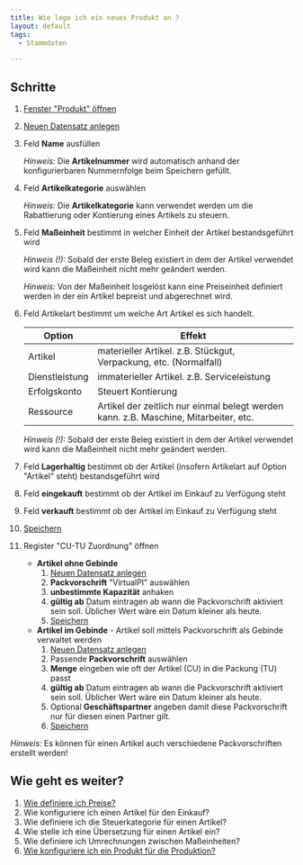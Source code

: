 ```yaml
---
title: Wie lege ich ein neues Produkt an ?
layout: default
tags:
  - Stammdaten

---
```

## Schritte
1. [Fenster "Produkt" öffnen](Wie_finde_und_öffne_ich_ein_Fenster)
1. [Neuen Datensatz anlegen](Wie_lege_ich_einen_neuen_datensatz_an)
1. Feld **Name** ausfüllen

	*Hinweis:* Die **Artikelnummer** wird automatisch anhand der konfigurierbaren Nummernfolge beim Speichern gefüllt.

1. Feld **Artikelkategorie** auswählen

	*Hinweis:* Die **Artikelkategorie** kann verwendet werden um die Rabattierung oder Kontierung eines Artikels zu steuern.

1. Feld **Maßeinheit** bestimmt in welcher Einheit der Artikel bestandsgeführt wird

	*Hinweis (!):*  Sobald der erste Beleg existiert in dem der Artikel verwendet wird kann die Maßeinheit nicht mehr geändert werden.

	*Hinweis:* Von der Maßeinheit losgelöst kann eine Preiseinheit definiert werden in der ein Artikel bepreist und abgerechnet wird.

1. Feld Artikelart bestimmt um welche Art Artikel es sich handelt.

	Option | Effekt
	------------ | -------------	
	Artikel | materieller Artikel. z.B. Stückgut, Verpackung, etc. (Normalfall)
	Dienstleistung | immaterieller Artikel. z.B. Serviceleistung
	Erfolgskonto | Steuert Kontierung
	Ressource | Artikel der zeitlich nur einmal belegt werden kann. z.B. Maschine, Mitarbeiter, etc.

	*Hinweis (!):* Sobald der erste Beleg existiert in dem der Artikel verwendet wird kann die Maßeinheit nicht mehr geändert werden.

1. Feld **Lagerhaltig** bestimmt ob der Artikel (insofern Artikelart auf Option "Artikel" steht) bestandsgeführt wird
1. Feld **eingekauft** bestimmt ob der Artikel im Einkauf zu Verfügung steht
1. Feld **verkauft** bestimmt ob der Artikel im Einkauf zu Verfügung steht
1. [Speichern](Wie_lege_ich_einen_neuen_datensatz_an)
1. Register "CU-TU Zuordnung" öffnen
	* **Artikel ohne Gebinde**
		1. [Neuen Datensatz anlegen](Wie_lege_ich_einen_neuen_datensatz_an)
		1. **Packvorschrift** "VirtualPI" auswählen
		1. **unbestimmte Kapazität** anhaken
		1. **gültig ab** Datum eintragen ab wann die Packvorschrift aktiviert sein soll. Üblicher Wert wäre ein Datum kleiner als heute.
		1. [Speichern](Wie_lege_ich_einen_neuen_datensatz_an)
	* **Artikel im Gebinde** - Artikel soll mittels Packvorschrift als Gebinde verwaltet werden
		1. [Neuen Datensatz anlegen](Wie_lege_ich_einen_neuen_datensatz_an)
		1. Passende **Packvorschrift** auswählen
		1. **Menge** eingeben wie oft der Artikel (CU) in die Packung (TU) passt
		1. **gültig ab** Datum eintragen ab wann die Packvorschrift aktiviert sein soll. Üblicher Wert wäre ein Datum kleiner als heute.
		1. Optional **Geschäftspartner** angeben damit diese Packvorschrift nur für diesen einen Partner gilt.
		1. [Speichern](Wie_lege_ich_einen_neuen_datensatz_an)

*Hinweis:* Es können für einen Artikel auch verschiedene Packvorschriften erstellt werden!

## Wie geht es weiter?
1. [Wie definiere ich Preise?](Wie_definiere_ich_Preise)
1. Wie konfiguriere ich einen Artikel für den Einkauf?
1. Wie definiere ich die Steuerkategorie für einen Artikel?
1. Wie stelle ich eine Übersetzung für einen Artikel ein?
1. Wie definiere ich Umrechnungen zwischen Maßeinheiten?
1. [Wie konfiguriere ich ein Produkt für die Produktion?](Wie_konfiguriere_ich_ein_Produkt_für_die_Produktion)
